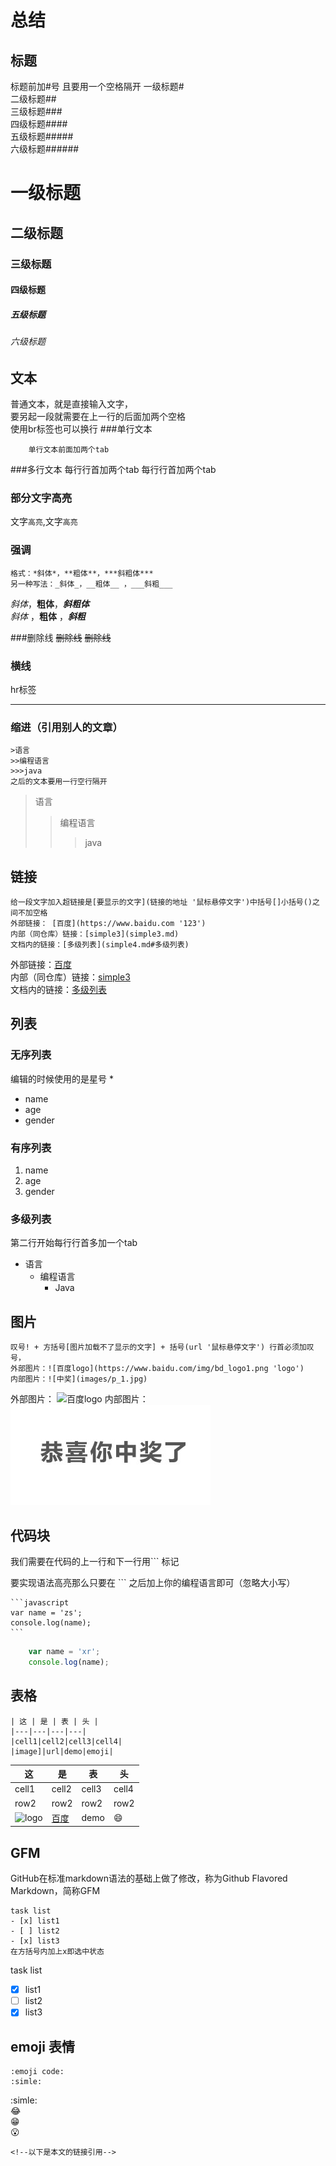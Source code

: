 # 总结

## 标题
标题前加#号 且要用一个空格隔开
一级标题#  
二级标题##  
三级标题###  
四级标题####  
五级标题#####  
六级标题######
# 一级标题 
## 二级标题 
### 三级标题 
####  四级标题
##### 五级标题 
###### 六级标题   

## 文本
普通文本，就是直接输入文字，  
要另起一段就需要在上一行的后面加两个空格<br>
使用br标签也可以换行
###单行文本

		单行文本前面加两个tab

###多行文本
		每行行首加两个tab
		每行行首加两个tab

### 部分文字高亮
文字`高亮`,文字`高亮`
### 强调
	格式：*斜体*，**粗体**，***斜粗体***
	另一种写法：_斜体_，__粗体__ ，___斜粗___ 
	
*斜体*，**粗体**，***斜粗体***  
_斜体_ ，__粗体__ ，___斜粗___ 
  


###删除线
	~~删除线~~
~~删除线~~

### 横线
hr标签
<hr>

### 缩进（引用别人的文章）
	>语言
	>>编程语言
	>>>java
	之后的文本要用一行空行隔开
> 语言
>> 编程语言
>>> java  


## 链接
	给一段文字加入超链接是[要显示的文字](链接的地址 '鼠标悬停文字')中括号[]小括号()之间不加空格  
	外部链接： [百度](https://www.baidu.com '123')
	内部（同仓库）链接：[simple3](simple3.md)
	文档内的链接：[多级列表](simple4.md#多级列表)
	
外部链接：[百度](https://www.baidu.com '123')  
内部（同仓库）链接：[simple3](simple3.md)  
文档内的链接：[多级列表](simple4.md#多级列表)


## 列表
### 无序列表
编辑的时候使用的是星号 *
* name
* age
* gender
### 有序列表
1. name
2. age
3. gender

### 多级列表
第二行开始每行行首多加一个tab  

* 语言
	* 编程语言
		* Java


## 图片
	叹号! + 方括号[图片加载不了显示的文字] + 括号(url '鼠标悬停文字') 行首必须加叹号，  
	外部图片：![百度logo](https://www.baidu.com/img/bd_logo1.png 'logo')  
	内部图片：![中奖](images/p_1.jpg)
外部图片：
![百度logo](https://www.baidu.com/img/bd_logo1.png 'logo')
内部图片：
![中奖](images/p_1.jpg)
## 代码块
我们需要在代码的上一行和下一行用``` 标记  

要实现语法高亮那么只要在 ``` 之后加上你的编程语言即可（忽略大小写）  

	```javascript
	var name = 'zs';
	console.log(name);
	```
	
```javascript
	var name = 'xr';
	console.log(name);
```
	


## 表格
	| 这 | 是 | 表 | 头 |  
	|---|---|---|---|  
	|cell1|cell2|cell3|cell4|  
	|image]|url|demo|emoji|  

| 这 | 是 | 表 | 头 |
|---|---|---|---|
|cell1|cell2|cell3|cell4|
|row2|row2|row2|row2|
|![logo][百度logo]|[百度]|demo|:smile:|

## GFM
GitHub在标准markdown语法的基础上做了修改，称为Github Flavored Markdown，简称GFM  

	task list  
	- [x] list1  
	- [ ] list2  
	- [x] list3 
	在方括号内加上x即选中状态
	 
task list
- [x] list1
- [ ] list2
- [x] list3

## emoji 表情
	:emoji code:
	:simle:  
	
:simle:  
:joy:    
:grin:  
:open_mouth:




	<!--以下是本文的链接引用-->

[百度logo]:https://www.baidu.com/img/bd_logo1.png 'logo'  
[百度]:https://www.baidu.com '123'

